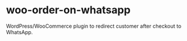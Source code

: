 # woo-order-on-whatsapp
WordPress/WooCommerce plugin to redirect customer after checkout to WhatsApp.
